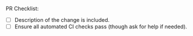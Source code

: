 <!--
Thanks for your pull-request! For efficient review please:

1. Review the [contribution guidelines](https://mutatest.readthedocs.io/en/latest/contributing.html).
2. Optionally, append your name to [Authors.rst](https://github.com/EvanKepner/mutatest/blob/master/AUTHORS.rst).
3. Include a description of the change including examples to reproduce if necessary.

Pull requests will be reviewed when the automated CI checks successfully pass.
-->

PR Checklist:

- [ ] Description of the change is included.
- [ ] Ensure all automated CI checks pass (though ask for help if needed).

